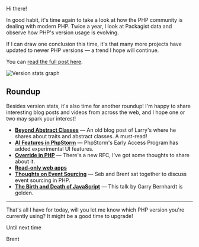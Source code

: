 Hi there! 

In good habit, it's time again to take a look at how the PHP community is dealing with modern PHP. Twice a year, I look at Packagist data and observe how PHP's version usage is evolving.

If I can draw one conclusion this time, it's that many more projects have updated to newer PHP versions — a trend I hope will continue.

You can [read the full post here](https://aggregate.stitcher.io/post/50e36857-c594-4c6a-8077-4e1f79d25bb1).

<p>
<img src="https://stitcher.io/resources/img/static/version-stats-july.png" alt="Version stats graph"/>
</p>

## Roundup

Besides version stats, it's also time for another roundup! I'm happy to share interesting blog posts and videos from across the web, and I hope one or two may spark your interest!

- **[Beyond Abstract Classes](https://aggregate.stitcher.io/post/5295cfa9-020c-42d6-879d-6356f1913f5b)** — An old blog post of Larry's where he shares about traits and abstract classes. A must-read!
- **[AI Features in PhpStorm](https://aggregate.stitcher.io/post/050793bb-bafa-44c5-99bb-543107f926c3)** — PhpStorm's Early Access Program has added experimental UI features. 
- **[Override in PHP](https://aggregate.stitcher.io/post/931a6f71-8aa0-4e8d-ae6c-5d1296721034)** — There's a new RFC, I've got some thoughts to share about it. 
- **[Read-only web apps](https://aggregate.stitcher.io/post/df43c549-c2d7-4b4e-b5ff-942b10c86d70)**  
- **[Thoughts on Event Sourcing](https://aggregate.stitcher.io/post/805a9988-41f1-49ed-83ca-3c46c5c38541)** — Seb and Brent sat together to discuss event sourcing in PHP. 
- **[The Birth and Death of JavaScript](https://aggregate.stitcher.io/post/401c20a1-bd12-4be2-833a-f0cc3e0f8bc6)** — This talk by Garry Bernhardt is golden. 

---

That's all I have for today, will you let me know which PHP version you're currently using? It might be a good time to upgrade!

Until next time

Brent


